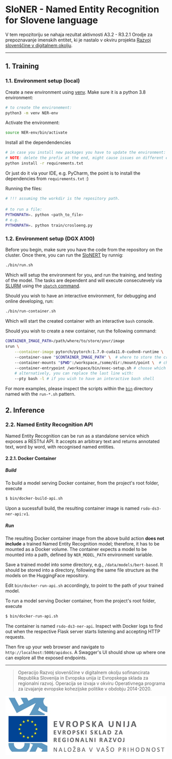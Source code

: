 # SloNER - Named Entity Recognition for Slovene language

V tem repozitoriju se nahaja rezultat aktivnosti A3.2 - R3.2.1 Orodje za prepoznavanje imenskih entitet, ki je nastalo v okviru projekta [Razvoj slovenščine v digitalnem okolju](https://slovenscina.eu).

---

## 1. Training

### 1.1. Environment setup (local)

Create a new environment using [venv](https://docs.python.org/3/library/venv.html).
Make sure it is a python 3.8 environment:

```bash
# to create the environement:
python3 -m venv NER-env
```

Activate the environment:

```bash
source NER-env/bin/activate
```

Install all the dependendencies

```bash
# in case you install new packages you have to update the environment:
# NOTE: delete the prefix at the end, might cause issues on different environments
python install -r requirements.txt
```

Or just do it via your IDE, e.g. PyCharm, the point is to install the dependencies from `requirements.txt` :)

Running the files:

```bash
# !!! assuming the workdir is the repository path.

# to run a file:
PYTHONPATH=. python <path_to_file>
# e.g.
PYTHONPATH=. python train/crosloeng.py
```

### 1.2. Environment setup (DGX A100)

Before you begin, make sure you have the code from the repository on the cluster.
Once there, you can run the [SloNERT](./src/train/crosloeng.py) by runnig:

```bash
./bin/run.sh
```

Which will setup the environment for you, and run the training, and testing of the model.
The tasks are dependent and will execute consecutevely via [SLURM](https://slurm.schedmd.com/) using the [`sbatch` command](https://slurm.schedmd.com/sbatch.html).

Should you wish to have an interactive environment, for debugging and online developing, run:

```bash
./bin/run-container.sh
```

Which will start the created container with an interactive `bash` console.

Should you wish to create a new container, run the following command:

```bash
CONTAINER_IMAGE_PATH=/path/where/to/store/your/image
srun \
    --container-image pytorch/pytorch:1.7.0-cuda11.0-cudnn8-runtime \  # the source docker image, we use the pytorch one, with all pytorch and CUDA requirements pre-installed
    --container-save "$CONTAINER_IMAGE_PATH" \  # where to store the created image
    --container-mounts "$PWD":/workspace,/some/dir:/mount/point \  # choose which directories to mount in the container
    --container-entrypoint /workspace/bin/exec-setup.sh # choose which script to be executed when the container is created.
    # alternatively, you can replace the last line with:
    --pty bash -l # if you wish to have an interactive bash shell
```

For more examples, please inspect the scripts within the [`bin`](./bin/) directory named with the `run-*.sh` pattern.

## 2. Inference

### 2.2. Named Entity Recognition API

Named Entity Recognition can be run as a standalone service which exposes a RESTful API. It accepts an arbitrary text and returns annotated text, word by word, with recognised named entities.

#### 2.2.1. Docker Container

##### Build

To build a model serving Docker container, from the project's root folder, execute

```bash
$ bin/docker-build-api.sh
```

Upon a sucessfull build, the resulting container image is named `rsdo-ds3-ner-api:v1`.

##### Run

The resulting Docker container image from the above build action **does not include** a trained Named Entity Recognition model; therefore, it has to be mounted as a Docker volume. The container expects a model to be mounted into a path, defined by `NER_MODEL_PATH` environment variable.

Save a trained model into some directory, e.g., `/data/models/bert-based`. It should be stored into a directory, following the same file structure as the models on the HuggingFace repository.

Edit `bin/docker-run-api.sh` accordingly, to point to the path of your trained model.

To run a model serving Docker container, from the project's root folder, execute

```bash
$ bin/docker-run-api.sh
```

The container is named `rsdo-ds3-ner-api`. Inspect with Docker logs to find out when the respective Flask server starts listening and accepting HTTP requests.

Then fire up your web browser and navigate to `http://localhost:5000/apidocs`. A Swagger's UI should show up where one can explore all the exposed endpoints.

---

> Operacijo Razvoj slovenščine v digitalnem okolju sofinancirata Republika Slovenija in Evropska unija iz Evropskega sklada za regionalni razvoj. Operacija se izvaja v okviru Operativnega programa za izvajanje evropske kohezijske politike v obdobju 2014-2020.

![](Logo_EKP_sklad_za_regionalni_razvoj_SLO_slogan.jpg)
